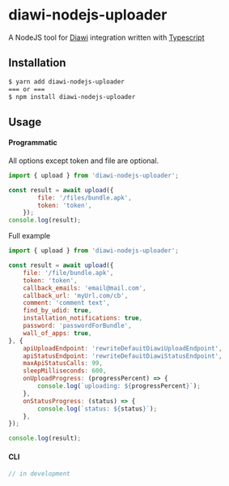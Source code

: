 # diawi-nodejs-uploader

A NodeJS tool for [Diawi](https://www.diawi.com/) integration written with [Typescript](https://www.typescriptlang.org/)
## Installation

```sh
$ yarn add diawi-nodejs-uploader
=== or ===
$ npm install diawi-nodejs-uploader
```

## Usage

#### Programmatic

All options except token and file are optional.

```js
import { upload } from 'diawi-nodejs-uploader'; 

const result = await upload({
        file: '/files/bundle.apk',
        token: 'token',
    });
console.log(result);
```

Full example

```js
import { upload } from 'diawi-nodejs-uploader';

const result = await upload({
    file: '/file/bundle.apk',
    token: 'token',
    callback_emails: 'email@mail.com',
    callback_url: 'myUrl.com/cb',
    comment: 'comment text',
    find_by_udid: true,
    installation_notifications: true,
    password: 'passwordForBundle',
    wall_of_apps: true,
}, {
    apiUploadEndpoint: 'rewriteDefauitDiawiUploadEndpoint',
    apiStatusEndpoint: 'rewriteDefauitDiawiStatusEndpoint',
    maxApiStatusCalls: 99,
    sleepMilliseconds: 600,
    onUploadProgress: (progressPercent) => {
        console.log(`uploading: ${progressPercent}`);
    },
    onStatusProgress: (status) => {
        console.log(`status: ${status}`);
    },
});

console.log(result);
```




#### CLI

```js
// in development
```
